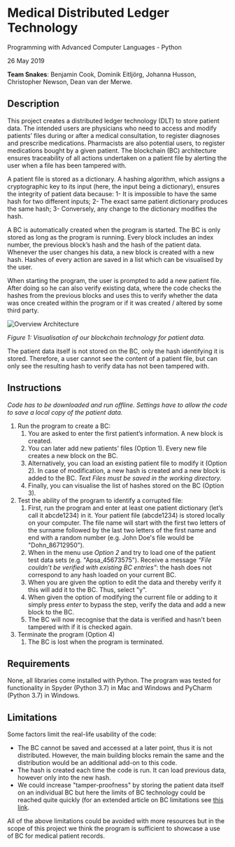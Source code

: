 ﻿# Medical Distributed Ledger Technology 

Programming with Advanced Computer Languages - Python

26 May 2019

**Team Snakes**: Benjamin Cook, Dominik Eitljörg, Johanna Husson, Christopher Newson, Dean van der Merwe.

## Description

This project creates a distributed ledger technology (DLT) to store patient data. The intended users are physicians who need to access and modify patients’ files during or after a medical consultation, to register diagnoses and prescribe medications. Pharmacists are also potential users, to register medications bought by a given patient. The blockchain (BC) architecture ensures traceability of all actions undertaken on a patient file by alerting the user when a file has been tampered with. 

A patient file is stored as a dictionary. A hashing algorithm, which assigns a cryptographic key to its input (here, the input being a dictionary), ensures the integrity of patient data because: 1- It is impossible to have the same hash for two different inputs; 2- The exact same patient dictionary produces the same hash; 3- Conversely, any change to the dictionary modifies the hash. 

A BC is automatically created when the program is started. The BC is only stored as long as the program is running. Every block includes an index number, the previous block’s hash and the hash of the patient data. Whenever the user changes his data, a new block is created with a new hash. Hashes of every action are saved in a list which can be visualised by the user. 

When starting the program, the user is prompted to add a new patient file. After doing so he can also verify existing data, where the code checks the hashes from the previous blocks and uses this to verify whether the data was once created within the program or if it was created / altered by some third party. 


![Overview Architecture](https://user-images.githubusercontent.com/42732444/58156193-d8184d80-7c75-11e9-8620-4d5ce8b65fc1.png "Overview Architecture")
 
*Figure 1: Visualisation of our blockchain technology for patient data.*

The patient data itself is not stored on the BC, only the hash identifying it is stored. Therefore, a user cannot see the content of a patient file, but can only see the resulting hash to verify data has not been tampered with. 

## Instructions
*Code has to be downloaded and run offline. Settings have to allow the code to save a local copy of the patient data.*
1.	Run the program to create a BC:
	1.	You are asked to enter the first patient’s information. A new block is created. 
	2.	You can later add new patients' files (Option 1). Every new file creates a new block on the BC. 
	3.	Alternatively, you can load an existing patient file to modify it (Option 2). In case of modification, a new hash is created and a new block is added to the BC. *Text Files must be saved in the working directory.*
	4.	Finally, you can visualise the list of hashes stored on the BC (Option 3). 
2.	Test the ability of the program to identify a corrupted file:
	1.	First, run the program and enter at least one patient dictionary (let’s call it abcde1234) in it. Your patient file (abcde1234) is stored locally on your computer. The file name will start with the first two letters of the surname followed by the last two letters of the first name and end with a random number (e.g. John Doe's file would be "Dohn_86712950").
	2.	When in the menu use *Option 2* and try to load one of the patient test data sets (e.g. "Apsa_45673575"). Receive a message *“File couldn’t be verified with existing BC entries"*: the hash does not correspond to any hash loaded on your current BC. 
	3.	When you are given the option to edit the data and thereby verify it this will add it to the BC. Thus, select "y".
	4.	When given the option of modifying the current file or adding to it simply press *enter* to bypass the step, verify the data and add a new block to the BC.
	5.	The BC will now recognise that the data is verified and hasn't been tampered with if it is checked again.
3.	Terminate the program (Option 4)
	1.	The BC is lost when the program is terminated. 

## Requirements

None, all libraries come installed with Python. The program was tested for functionality in Spyder (Python 3.7) in Mac and Windows and PyCharm (Python 3.7) in Windows.

## Limitations

Some factors limit the real-life usability of the code:
* The BC cannot be saved and accessed at a later point, thus it is not distributed. However, the main building blocks remain the same and the distribution would be an additional add-on to this code.
* The hash is created each time the code is run. It can load previous data, however only into the new hash.
* We could increase "tamper-proofness" by storing the patient data itself on an individual BC but here the limits of BC technology could be reached quite quickly (for an extended article on BC limitations see [this link](https://malcoded.com/posts/storing-data-blockchain/ "Blog Post on Blockchain Limitations").

All of the above limitations could be avoided with more resources but in the scope of this project we think the program is sufficient to showcase a use of BC for medical patient records.
